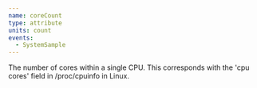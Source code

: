 ```yaml
---
name: coreCount
type: attribute
units: count
events:
  - SystemSample
---
```


The number of cores within a single CPU. This corresponds with the 'cpu cores' field in /proc/cpuinfo in Linux.